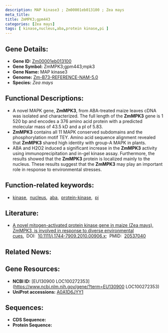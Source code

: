 ```yaml
---
description: MAP kinase3 ; Zm00001eb013100 ; Zea mays
meta_title:
title: ZmMPK3;gpm443
categories: [Zea mays]
tags: [ kinase,nucleus,aba,protein kinase,pi ]
---
```


## Gene Details:
- **Gene ID:**	[Zm00001eb013100](https://www.maizegdb.org/gene_center/gene/Zm00001eb013100)
- **Gene Symbol:** ZmMPK3;gpm443;mpk3
- **Gene Name:** MAP kinase3
- **Genome:** [Zm-B73-REFERENCE-NAM-5.0](https://www.maizegdb.org/genome/assembly/Zm-B73-REFERENCE-NAM-5.0)
- **Species:** *Zea mays*

## Functional Descriptions:
   - A novel MAPK gene, **ZmMPK3**, from ABA-treated maize leaves cDNA was isolated and characterized. The full length of the **ZmMPK3** gene is 1 520 bp and encodes a 376 amino acid protein with a predicted molecular mass of 43.5 kD and a pI of 5.83.
   - **ZmMPK3** contains all 11 MAPK conserved subdomains and the phosphorylation motif TEY. Amino acid sequence alignment revealed that **ZmMPK3** shared high identity with group-A MAPK in plants.
   - ABA and H2O2 induced a significant increase in the **ZmMPK3** activity using immunoprecipitation and in-gel kinase assay. Furthermore, the results showed that the **ZmMPK3** protein is localized mainly to the nucleus. These results suggest that the **ZmMPK3** may play an important role in response to environmental stresses.

## Function-related keywords:
- [kinase](/tags/kinase/),&nbsp;&nbsp;[nucleus](/tags/nucleus/),&nbsp;&nbsp;[aba](/tags/aba/),&nbsp;&nbsp;[protein-kinase](/tags/protein-kinase/),&nbsp;&nbsp;[pi](/tags/pi/)

## Literature:
   - [A novel mitogen-activated protein kinase gene in maize (Zea mays), ZmMPK3, is involved in response to diverse environmental cues.]( https://onlinelibrary.wiley.com/doi/10.1111/j.1744-7909.2010.00906.x)&nbsp;&nbsp;DOI:&nbsp;&nbsp;[10.1111/j.1744-7909.2010.00906.x](https://onlinelibrary.wiley.com/doi/10.1111/j.1744-7909.2010.00906.x);&nbsp;&nbsp;PMID:&nbsp;&nbsp;[20537040](https://pubmed.ncbi.nlm.nih.gov/20537040/)

## Related News:

## Gene Resources:
- **NCBI ID:**  [EU130900	LOC100272353](https://www.ncbi.nlm.nih.gov/gene/?term=EU130900	LOC100272353)
- **UniProt accessions:** [A0A1D6JYY1](https://www.uniprot.org/uniprotkb/A0A1D6JYY1/entry)



## Sequences:
- **CDS Sequence:**
- **Protein Sequence:**
